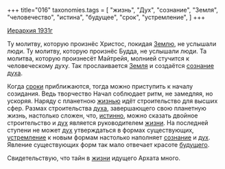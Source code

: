 +++
title="016"
taxonomies.tags = [
 "жизнь",
 "Дух",
 "сознание",
 "Земля",
 "человечество",
 "истина",
 "будущее",
 "срок",
 "устремление",
]
+++

[Иерархия 1931г](/agni/1931)

Ту молитву, которую произнёс Христос, покидая [Землю](/tags/[Земля](/tags/Земля)), не услышали люди. Ту молитву, которую произнёс Будда, не услышали люди. Та молитва, которую произнесёт Майтрейя, молнией стучится к человеческому духу. Так прослаивается [Земля](/tags/Земля) и создаётся [сознание](/tags/сознание) [духа](/tags/Дух).   

Когда [сроки](/tags/срок) приближаются, тогда можно приступить к началу созидания. Ведь творчество Начал соблюдает ритм, не замедляя, но ускоряя. Наряду с планетною [жизнью](/tags/жизнь) идёт строительство для высших сфер. Размах строительства [духа](/tags/Дух), завершающего свою планетную жизнь, настолько сложен, что, [истинно](/tags/истина), можно сказать двойное строительство и [дух](/tags/Дух) является руководителем [жизни](/tags/жизнь). На последней ступени не может [дух](/tags/Дух) утверждаться в формах существующих, [устремление](/tags/устремление) к новым формам настолько наполняет [сознание](/tags/сознание) и [дух](/tags/Дух). Явление существующих форм так мало отвечает красоте [будущего](/tags/будущее).   

Свидетельствую, что тайн в [жизни](/tags/жизнь) идущего Архата много.   

